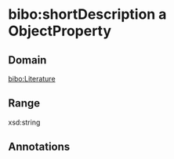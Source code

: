 # bibo:shortDescription a ObjectProperty

## Domain

[bibo:Literature](/ontology/bibo/Literature)

## Range

xsd:string

## Annotations


